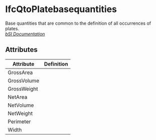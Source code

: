 IfcQtoPlatebasequantities
=========================
Base quantities that are common to the definition of all occurrences of
plates.  
[ _bSI
Documentation_](https://standards.buildingsmart.org/IFC/DEV/IFC4_2/FINAL/HTML/schema/ifcsharedbldgelements/qset/qto_platebasequantities.htm)


Attributes
----------
| Attribute   | Definition   |
|-------------|--------------|
| GrossArea   |              |
| GrossVolume |              |
| GrossWeight |              |
| NetArea     |              |
| NetVolume   |              |
| NetWeight   |              |
| Perimeter   |              |
| Width       |              |
